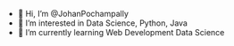 - 👋 Hi, I’m @JohanPochampally
- 👀 I’m interested in Data Science, Python, Java
- 🌱 I’m currently learning Web Development Data Science

<!---
JohanPochampally/JohanPochampally is a ✨ special ✨ repository because its `README.md` (this file) appears on your GitHub profile.
You can click the Preview link to take a look at your changes.
--->
